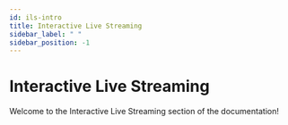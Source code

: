 ```yaml
---
id: ils-intro
title: Interactive Live Streaming
sidebar_label: " "
sidebar_position: -1
---
```


# Interactive Live Streaming

Welcome to the Interactive Live Streaming section of the documentation!
